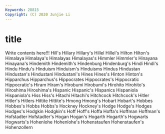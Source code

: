```yaml
---
Keywords: 28815
Copyright: (C) 2020 Junjie Li
---
```


# title

Write contents here!!!
Hill's 
Hillary 
Hillary's 
Hillel 
Hillel's 
Hilton 
Hilton's 
Himalaya 
Himalaya's
Himalayas 
Himalayas's 
Himmler 
Himmler's 
Hinayana 
Hinayana's 
Hindemith 
Hindemith's 
Hindenburg 
Hindenburg's
Hindi 
Hindi's 
Hindu 
Hindu's 
Hinduism 
Hinduism's 
Hinduisms 
Hindus 
Hindustan 
Hindustan's
Hindustani 
Hindustani's 
Hines 
Hines's 
Hinton 
Hinton's 
Hipparchus 
Hipparchus's 
Hippocrates 
Hippocrates's
Hippocratic 
Hippocratic's 
Hiram 
Hiram's 
Hirobumi 
Hirobumi's 
Hirohito 
Hirohito's 
Hiroshima 
Hiroshima's
Hispanic 
Hispanic's 
Hispanics 
Hispaniola 
Hispaniola's 
Hiss 
Hiss's 
Hitachi 
Hitachi's 
Hitchcock
Hitchcock's 
Hitler 
Hitler's 
Hitlers 
Hittite 
Hittite's 
Hmong 
Hmong's 
Hobart 
Hobart's
Hobbes 
Hobbes's 
Hobbs 
Hobbs's 
Hockney 
Hockney's 
Hodge 
Hodge's 
Hodges 
Hodges's
Hodgkin 
Hodgkin's 
Hoff 
Hoff's 
Hoffa 
Hoffa's 
Hoffman 
Hoffman's 
Hofstadter 
Hofstadter's
Hogan 
Hogan's 
Hogarth 
Hogarth's 
Hogwarts 
Hogwarts's 
Hohenlohe 
Hohenlohe's 
Hohenstaufen 
Hohenstaufen's
Hohenzollern 
